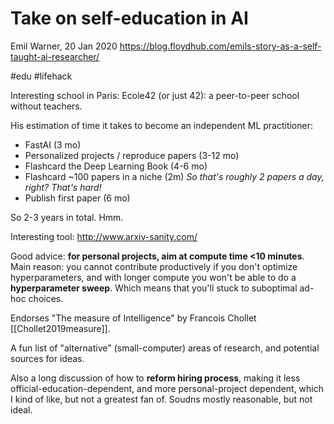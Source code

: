 # Take on self-education in AI
Emil Warner, 20 Jan 2020
https://blog.floydhub.com/emils-story-as-a-self-taught-ai-researcher/

#edu #lifehack

Interesting school in Paris: Ecole42 (or just 42): a peer-to-peer school without teachers.

His estimation of time it takes to become an independent ML practitioner: 

* FastAI (3 mo)
* Personalized projects / reproduce papers (3-12 mo)
* Flashcard the Deep Learning Book (4-6 mo)
* Flashcard ~100 papers in a niche (2m) _So that's roughly 2 papers a day, right? That's hard!_
* Publish first paper (6 mo)

So 2-3 years in total. Hmm.

Interesting tool: http://www.arxiv-sanity.com/

Good advice: **for personal projects, aim at compute time <10 minutes**. Main reason: you cannot contribute productively if you don't optimize hyperparameters, and with longer compute you won't be able to do a **hyperparameter sweep**. Which means that you'll stuck to suboptimal ad-hoc choices.

Endorses "The measure of Intelligence" by Francois Chollet [[Chollet2019measure]].

A fun list of "alternative" (small-computer) areas of research, and potential sources for ideas.

Also a long discussion of how to **reform hiring process**, making it less official-education-dependent, and more personal-project dependent, which I kind of like, but not a greatest fan of.  Soudns mostly reasonable, but not ideal.

